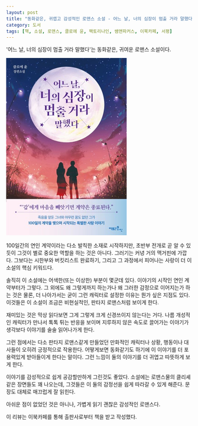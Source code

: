 ```yaml
---
layout: post
title: "동화같은, 귀엽고 감성적인 로맨스 소설 - 어느 날, 너의 심장이 멈출 거라 말했다"
category: 도서
tags: [책, 소설, 로맨스, 클로에 윤, 팩토리나인, 쌤앤파커스, 이북카페, 서평]
---
```


'어느 날, 너의 심장이 멈출 거라 말했다'는
동화같은, 귀여운 로맨스 소설이다.

![표지](/images/book/one-day-you-said-your-heart-would-stop-book-h480.jpg)

100일간의 연인 계약이라는 다소 발칙한 소재로 시작하지만,
초반부 전개로 곧 알 수 있듯이 그것이 별로 중요한 역할을 하는 것은 아니다.
그러기는 커녕 거의 맥거핀에 가깝다.
그보다는 시한부와 버킷리스트 완료하기, 그리고 그 과정에서 피어나는 사랑이 더 이 소설의 핵심 키워드다.

솔직히 이 소설에는 어색한(또는 이상한) 부분이 몇군데 있다.
이야기의 시작인 연인 계약부터가 그렇다.
그 외에도 왜 그렇게까지 하는가나
왜 그러한 감정으로 이어지는가 하는 것은 물론,
더 나아가서는 굳이 그런 캐릭터로 설정한 이유는 뭔가 싶은 지점도 있다.
이것들은 이 소설이 조금은 비현실적인, 판타지 로맨스처럼 보이게 한다.

재미있는 것은 막상 읽다보면 그게 그렇게 크게 신경쓰이지 않는다는 거다.
나름 개성적인 캐릭터가 만나서 톡톡 튀는 반응을 보이며 지루하지 않은 속도로 끌어가는 이야기가
생각보다 이야기를 술술 읽어나가게 한다.

그런 점에서는 다소 판타지 로맨스같게 만들었던
만화적인 캐릭터나 상황, 행동이나 대사들이 오히려 긍정적으로 작용한다.
어떻게보면 동화같기도 하기에 이 이야기를 더 포용력있게 받아들이게 한다는 말이다.
그런 느낌이 둘의 이야기를 더 귀엽고 따뜻하게 보게 한다.

이야기를 감성적으로 쉽게 공감할만하게 그린것도 좋았다.
소설에는 로맨스물의 클리셰같은 장면들도 꽤 나오는데,
그것들은 이 둘의 감정선을 쉽게 따라갈 수 있게 해준다.
문장도 대체로 매끄럽게 잘 읽힌다.

아쉬운 점이 없었던 것은 아니나,
가볍게 읽기 괜찮은 감성적인 로맨스다.



<div class="im im-info">
이 리뷰는 이북카페를 통해 출판사로부터 책을 받고 작성했다.
</div>
